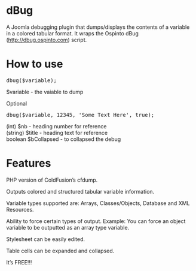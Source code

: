 dBug
====

A Joomla debugging plugin that dumps/displays the contents of a variable in a colored tabular format. It wraps the Ospinto dBug (http://dbug.ospinto.com) script.


How to use
====
<pre>
dbug($variable);
</pre>
$variable - the vaiable to dump<br/>

Optional<br/>
<pre>
dbug($variable, 12345, 'Some Text Here', true);
</pre>

(int) $nb			- heading number for reference<br/>
(string) $title 	- heading text for reference<br/>
boolean $bCollapsed	- to collapsed the debug


Features
====

PHP version of ColdFusion’s cfdump.

Outputs colored and structured tabular variable information.

Variable types supported are: Arrays, Classes/Objects, Database and XML Resources.

Ability to force certain types of output. Example: You can force an object variable to be outputted as an array type variable.

Stylesheet can be easily edited.

Table cells can be expanded and collapsed.

It’s FREE!!!

